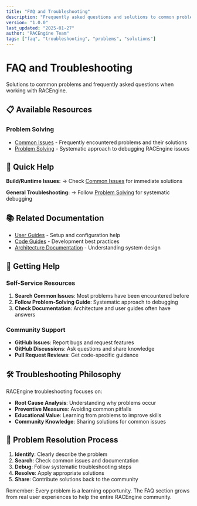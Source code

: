 ```yaml
---
title: "FAQ and Troubleshooting"
description: "Frequently asked questions and solutions to common problems"
version: "1.0.0"
last_updated: "2025-01-27"
author: "RACEngine Team"
tags: ["faq", "troubleshooting", "problems", "solutions"]
---
```


# FAQ and Troubleshooting

Solutions to common problems and frequently asked questions when working with RACEngine.

## 📋 Available Resources

### Problem Solving
- [Common Issues](common-issues.md) - Frequently encountered problems and their solutions
- [Problem Solving](problem-solving.md) - Systematic approach to debugging RACEngine issues

## 🎯 Quick Help

**Build/Runtime Issues:**
→ Check [Common Issues](common-issues.md) for immediate solutions

**General Troubleshooting:**
→ Follow [Problem Solving](problem-solving.md) for systematic debugging

## 📚 Related Documentation

- [User Guides](../user-guides/) - Setup and configuration help
- [Code Guides](../code-guides/) - Development best practices
- [Architecture Documentation](../architecture/) - Understanding system design

## 🔧 Getting Help

### Self-Service Resources
1. **Search Common Issues**: Most problems have been encountered before
2. **Follow Problem-Solving Guide**: Systematic approach to debugging
3. **Check Documentation**: Architecture and user guides often have answers

### Community Support
- **GitHub Issues**: Report bugs and request features
- **GitHub Discussions**: Ask questions and share knowledge
- **Pull Request Reviews**: Get code-specific guidance

## 🛠️ Troubleshooting Philosophy

RACEngine troubleshooting focuses on:

- **Root Cause Analysis**: Understanding why problems occur
- **Preventive Measures**: Avoiding common pitfalls
- **Educational Value**: Learning from problems to improve skills
- **Community Knowledge**: Sharing solutions for common issues

## 🔄 Problem Resolution Process

1. **Identify**: Clearly describe the problem
2. **Search**: Check common issues and documentation
3. **Debug**: Follow systematic troubleshooting steps
4. **Resolve**: Apply appropriate solutions
5. **Share**: Contribute solutions back to the community

Remember: Every problem is a learning opportunity. The FAQ section grows from real user experiences to help the entire RACEngine community.